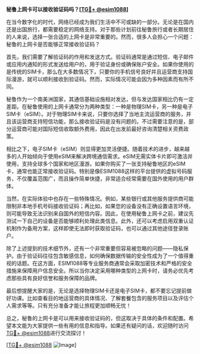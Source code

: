 **秘鲁上网卡可以接收验证码吗？[[TG💪+ @esim1088](https://t.me/s/esim1088)]**

在当今数字化的时代，网络已经成为我们生活中不可或缺的一部分。无论是在国内还是出国旅行，都需要稳定的网络支持。对于那些计划前往秘鲁旅行或者长期居住的人来说，选择一张合适的上网卡是非常重要的。然而，很多人会担心一个问题：秘鲁的上网卡是否能够正常接收验证码？

首先，我们需要了解验证码的作用和发送方式。验证码通常是通过短信、电子邮件或应用内通知的形式发送给用户的，用于验证身份或确保账户安全。如果你使用的是传统的SIM卡，那么在大多数情况下，只要你的手机信号良好并且运营商支持国际漫游，就可以顺利接收到验证码。然而，实际情况可能会因为多种因素而有所不同。

秘鲁作为一个南美洲国家，其通信基础设施相对发达，但与发达国家相比仍有一定差距。在秘鲁使用的上网卡通常分为两种类型：一种是物理SIM卡，另一种是电子SIM卡（eSIM）。对于物理SIM卡来说，只要你选择了当地主流运营商的服务，并且该运营商支持短信功能，那么接收验证码是没有问题的。不过需要注意的是，部分运营商可能对国际短信收取额外费用，因此在出发前最好咨询清楚相关资费政策。

相比之下，电子SIM卡（eSIM）则显得更加灵活便捷。随着技术的进步，越来越多的人开始倾向于使用eSIM来解决跨境通信需求。eSIM无需实体卡片即可激活并使用，支持全球多个国家和地区漫游。如果你购买了一张支持秘鲁地区的eSIM卡，通常也能正常接收验证码。特别是像ESIM1088这样的平台提供的虚拟号码服务，不仅覆盖范围广，而且操作简单快捷，非常适合经常需要在国外使用的用户群体。

当然，在实际体验中也存在一些特殊情况。例如，某些银行或其他服务提供商可能限制非本地手机号码接收验证码；再比如，如果您的设备没有正确设置语言环境，则可能导致无法识别来自国外的短信内容。因此，在使用秘鲁上网卡之前，建议先测试一下自己的设备是否能够顺利处理此类信息。此外，还可以考虑启用双重认证机制作为备用方案，这样即使无法即时获取验证码，也可以通过其他途径登录账户。

除了上述提到的技术细节外，还有一个非常重要但容易被忽略的问题——隐私保护。由于验证码往往包含敏感信息，如何确保数据传输的安全性成为了一个值得重视的话题。在这方面，ESIM1088等专业服务商通常会采取加密技术和严格的安全措施来保障用户信息安全。所以当你决定采用哪种类型的上网卡时，请务必优先考虑那些具有良好信誉和服务保障的品牌。

最后想提醒大家的是，无论是选择物理SIM卡还是电子SIM卡，都不要忘记提前做好功课。比如查看目的地运营商的具体情况、了解套餐包含的服务项目以及评估个人需求等等。只有充分准备才能让旅程更加顺畅无忧！

总之，秘鲁的上网卡是可以用来接收验证码的，但这取决于具体的条件和配置。希望本文能为大家提供一些有用的信息和指导。如果还有疑问的话，欢迎随时访问[TG💪+ @esim1088](https://t.me/s/esim1088)进行交流探讨！

[[TG💪+ @esim1088](https://t.me/s/esim1088) ![Image](https://i.postimg.cc/4NQfJmqS/Snipaste-2025-05-13-00-14-12.png)]